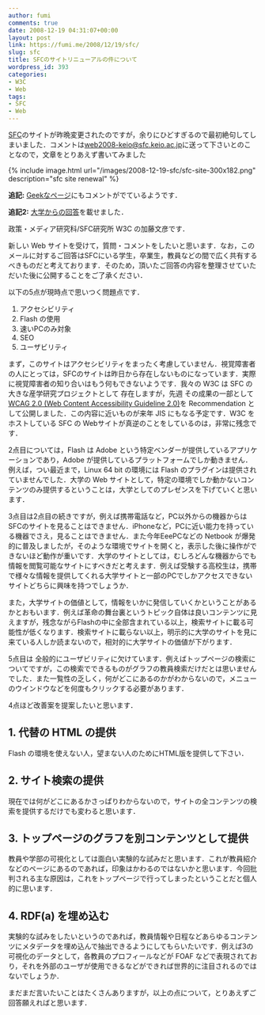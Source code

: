 ```yaml
---
author: fumi
comments: true
date: 2008-12-19 04:31:07+00:00
layout: post
link: https://fumi.me/2008/12/19/sfc/
slug: sfc
title: SFCのサイトリニューアルの件について
wordpress_id: 393
categories:
- W3C
- Web
tags:
- SFC
- Web
---
```


[SFC](http://www.sfc.keio.ac.jp/)のサイトが昨晩変更されたのですが，余りにひどすぎるので最初絶句してしまいました．コメントは[web2008-keio@sfc.keio.ac.jp](mailto:web2008-keio@sfc.keio.ac.jp)に送って下さいとのことなので，文章をとりあえず書いてみました



{% include image.html url="/images/2008-12-19-sfc/sfc-site-300x182.png" description="sfc site renewal" %}

**追記:** [Geekなページ](http://www.geekpage.jp/blog/?id=2008/12/19/2)にもコメントがでているようです．

**追記2:** [大学からの回答](/2008/12/19/answer-from-sfc/)を載せました．


政策・メディア研究科/SFC研究所 W3C の加藤文彦です．

新しい Web サイトを受けて，質問・コメントをしたいと思います．なお，このメールに対するご回答はSFCにいる学生，卒業生，教員などの間で広く共有するべきものだと考えております．そのため，頂いたご回答の内容を整理させていただいた後に公開することをご了承ください．

以下の5点が現時点で思いつく問題点です．

1. アクセシビリティ
2. Flash の使用
3. 速いPCのみ対象
4. SEO
5. ユーザビリティ


まず，このサイトはアクセシビリティをまったく考慮していません．視覚障害者の人にとっては，SFCのサイトは昨日から存在しないものになっています．実際に視覚障害者の知り合いはもう何もできないようです．我々の W3C は SFC の大きな産学研究プロジェクトとして 存在しますが，先週 その成果の一部として [WCAG 2.0 (Web Content Accessibility Guideline 2.0)](http://www.w3.org/TR/2008/REC-WCAG20-20081211/)を Recommendation として公開しました．この内容に近いものが来年 JIS にもなる予定です．W3C をホストしている SFC の Webサイトが真逆のことをしているのは，非常に残念です．


2点目については，Flash は Adobe という特定ベンダーが提供しているアプリケーションであり，Adobe が提供しているプラットフォームでしか動きません．例えば，つい最近まで，Linux 64 bit の環境には Flash  のプラグインは提供されていませんでした．大学の Web サイトとして，特定の環境でしか動かないコンテンツのみ提供するということは，大学としてのプレゼンスを下げていくと思います．


3点目は2点目の続きですが，例えば携帯電話など，PC以外からの機器からは SFCのサイトを見ることはできません．iPhoneなど，PCに近い能力を持っている機器でさえ，見ることはできません．また今年EeePCなどの Netbook が爆発的に普及しましたが，そのような環境でサイトを開くと，表示した後に操作ができないほど動作が重いです．大学のサイトとしては，むしろどんな機器からでも情報を閲覧可能なサイトにすべきだと考えます．例えば受験する高校生は，携帯で様々な情報を提供してくれる大学サイトと一部のPCでしかアクセスできないサイトどちらに興味を持つでしょうか．

また，大学サイトの価値として，情報をいかに発信していくかということがあるかとおもいます．例えば革命の舞台裏というトピック自体は良いコンテンツに見えますが，残念ながらFlashの中に全部含まれている以上，検索サイトに載る可能性が低くなります．検索サイトに載らない以上，明示的に大学のサイトを見に来ている人しか読まないので，相対的に大学サイトの価値が下がります．

5点目は 全般的にユーザビリティに欠けています．例えばトップページの検索についてですが，この検索でできるものがグラフの教員検索だけだとは思いませんでした．また一覧性の乏しく，何がどこにあるのかがわからないので，メニューのウインドウなどを何度もクリックする必要があります．

4点ほど改善案を提案したいと思います．


## 1. 代替の HTML の提供
Flash の環境を使えない人，望まない人のためにHTML版を提供して下さい．


## 2. サイト検索の提供
現在では何がどこにあるかさっぱりわからないので，サイトの全コンテンツの検索を提供するだけでも変わると思います．


## 3. トップページのグラフを別コンテンツとして提供

教員や学部の可視化としては面白い実験的な試みだと思います．これが教員紹介などのページにあるのであれば，印象はかわるのではないかと思います．今回批判される主な原因は，これをトップページで行ってしまったということだと個人的に思います．

## 4. RDF(a) を埋め込む
実験的な試みをしたいというのであれば，教員情報や日程などあらゆるコンテンツにメタデータを埋め込んで抽出できるようにしてもらいたいです．例えば3の可視化のデータとして，各教員のプロフィールなどが FOAF などで表現されており，それを外部のユーザが使用できるなどができれば世界的に注目されるのではないでしょうか．

まだまだ言いたいことはたくさんありますが，以上の点について，とりあえずご回答願えればと思います．
